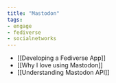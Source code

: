 ```yaml
---
title: "Mastodon"
tags:
- engage
- fediverse
- socialnetworks
---
```

- [[Developing a Fediverse App]]
- [[Why I love using Mastodon]]
- [[Understanding Mastodon API]]